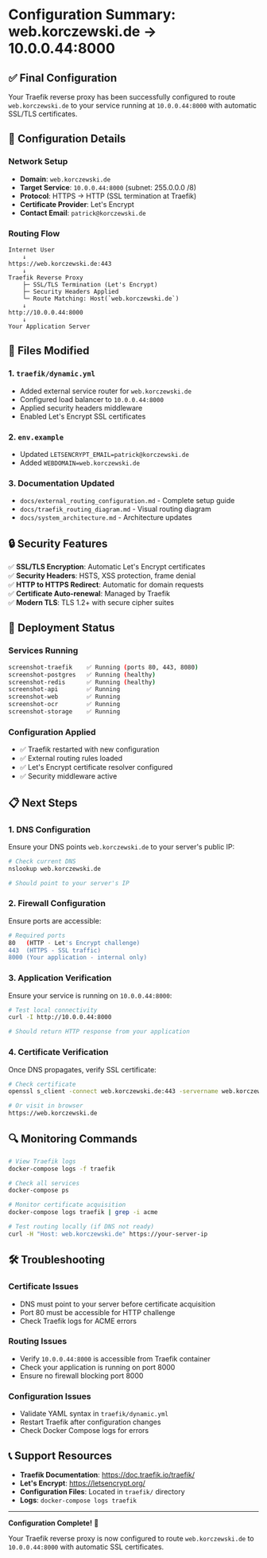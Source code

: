 # Configuration Summary: web.korczewski.de → 10.0.0.44:8000

## ✅ Final Configuration

Your Traefik reverse proxy has been successfully configured to route `web.korczewski.de` to your service running at `10.0.0.44:8000` with automatic SSL/TLS certificates.

## 🔧 Configuration Details

### Network Setup
- **Domain**: `web.korczewski.de`
- **Target Service**: `10.0.0.44:8000` (subnet: 255.0.0.0 /8)
- **Protocol**: HTTPS → HTTP (SSL termination at Traefik)
- **Certificate Provider**: Let's Encrypt
- **Contact Email**: `patrick@korczewski.de`

### Routing Flow
```
Internet User
    ↓
https://web.korczewski.de:443
    ↓
Traefik Reverse Proxy
    ├─ SSL/TLS Termination (Let's Encrypt)
    ├─ Security Headers Applied
    └─ Route Matching: Host(`web.korczewski.de`)
    ↓
http://10.0.0.44:8000
    ↓
Your Application Server
```

## 📁 Files Modified

### 1. `traefik/dynamic.yml`
- Added external service router for `web.korczewski.de`
- Configured load balancer to `10.0.0.44:8000`
- Applied security headers middleware
- Enabled Let's Encrypt SSL certificates

### 2. `env.example`
- Updated `LETSENCRYPT_EMAIL=patrick@korczewski.de`
- Added `WEBDOMAIN=web.korczewski.de`

### 3. Documentation Updated
- `docs/external_routing_configuration.md` - Complete setup guide
- `docs/traefik_routing_diagram.md` - Visual routing diagram
- `docs/system_architecture.md` - Architecture updates

## 🔒 Security Features

✅ **SSL/TLS Encryption**: Automatic Let's Encrypt certificates  
✅ **Security Headers**: HSTS, XSS protection, frame denial  
✅ **HTTP to HTTPS Redirect**: Automatic for domain requests  
✅ **Certificate Auto-renewal**: Managed by Traefik  
✅ **Modern TLS**: TLS 1.2+ with secure cipher suites  

## 🚀 Deployment Status

### Services Running
```bash
screenshot-traefik    ✅ Running (ports 80, 443, 8080)
screenshot-postgres   ✅ Running (healthy)
screenshot-redis      ✅ Running (healthy)
screenshot-api        ✅ Running
screenshot-web        ✅ Running
screenshot-ocr        ✅ Running
screenshot-storage    ✅ Running
```

### Configuration Applied
- ✅ Traefik restarted with new configuration
- ✅ External routing rules loaded
- ✅ Let's Encrypt certificate resolver configured
- ✅ Security middleware active

## 📋 Next Steps

### 1. DNS Configuration
Ensure your DNS points `web.korczewski.de` to your server's public IP:
```bash
# Check current DNS
nslookup web.korczewski.de

# Should point to your server's IP
```

### 2. Firewall Configuration
Ensure ports are accessible:
```bash
# Required ports
80   (HTTP - Let's Encrypt challenge)
443  (HTTPS - SSL traffic)
8000 (Your application - internal only)
```

### 3. Application Verification
Ensure your service is running on `10.0.0.44:8000`:
```bash
# Test local connectivity
curl -I http://10.0.0.44:8000

# Should return HTTP response from your application
```

### 4. Certificate Verification
Once DNS propagates, verify SSL certificate:
```bash
# Check certificate
openssl s_client -connect web.korczewski.de:443 -servername web.korczewski.de

# Or visit in browser
https://web.korczewski.de
```

## 🔍 Monitoring Commands

```bash
# View Traefik logs
docker-compose logs -f traefik

# Check all services
docker-compose ps

# Monitor certificate acquisition
docker-compose logs traefik | grep -i acme

# Test routing locally (if DNS not ready)
curl -H "Host: web.korczewski.de" https://your-server-ip
```

## 🛠️ Troubleshooting

### Certificate Issues
- DNS must point to your server before certificate acquisition
- Port 80 must be accessible for HTTP challenge
- Check Traefik logs for ACME errors

### Routing Issues
- Verify `10.0.0.44:8000` is accessible from Traefik container
- Check your application is running on port 8000
- Ensure no firewall blocking port 8000

### Configuration Issues
- Validate YAML syntax in `traefik/dynamic.yml`
- Restart Traefik after configuration changes
- Check Docker Compose logs for errors

## 📞 Support Resources

- **Traefik Documentation**: https://doc.traefik.io/traefik/
- **Let's Encrypt**: https://letsencrypt.org/
- **Configuration Files**: Located in `traefik/` directory
- **Logs**: `docker-compose logs traefik`

---

**Configuration Complete!** 🎉

Your Traefik reverse proxy is now configured to route `web.korczewski.de` to `10.0.0.44:8000` with automatic SSL certificates. 